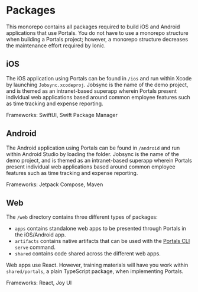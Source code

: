 # Packages

This monorepo contains all packages required to build iOS and Android applications that use Portals. You do not have to use a monorepo structure when building a Portals project; however, a monorepo structure decreases the maintenance effort required by Ionic. 

## iOS

The iOS application using Portals can be found in `/ios` and run within Xcode by launching `Jobsync.xcodeproj`. Jobsync is the name of the demo project, and is themed as an intranet-based superapp wherein Portals present individual web applications based around common employee features such as time tracking and expense reporting.

Frameworks: SwiftUI, Swift Package Manager

## Android

The Android application using Portals can be found in `/android` and run within Android Studio by loading the folder. Jobsync is the name of the demo project, and is themed as an intranet-based superapp wherein Portals present individual web applications based around common employee features such as time tracking and expense reporting.

Frameworks: Jetpack Compose, Maven

## Web

The `/web` directory contains three different types of packages:

- `apps` contains standalone web apps to be presented through Portals in the iOS/Android app.
- `artifacts` contains native artifacts that can be used with the <a href="https://https://ionic.io/docs/portals/cli/overview" target="_blank">Portals CLI</a> `serve` command.
- `shared` contains code shared across the different web apps.

Web apps use React. However, training materials will have you work within `shared/portals`, a plain TypeScript package, when implementing Portals. 


Frameworks: React, Joy UI